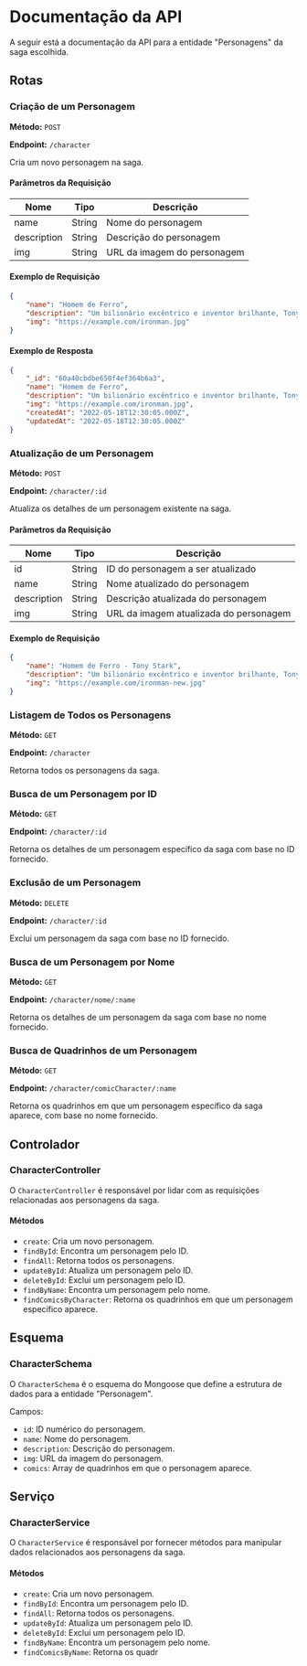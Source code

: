 # Documentação da API

A seguir está a documentação da API para a entidade "Personagens" da saga escolhida.

## Rotas

### Criação de um Personagem

**Método:** `POST`

**Endpoint:** `/character`

Cria um novo personagem na saga.

#### Parâmetros da Requisição

| Nome         | Tipo   | Descrição             |
|--------------|--------|-----------------------|
| name         | String | Nome do personagem    |
| description  | String | Descrição do personagem |
| img          | String | URL da imagem do personagem |

#### Exemplo de Requisição
```json
{
    "name": "Homem de Ferro",
    "description": "Um bilionário excêntrico e inventor brilhante, Tony Stark cria uma armadura poderosa para se tornar o super-herói conhecido como Homem de Ferro.",
    "img": "https://example.com/ironman.jpg"
}
```

#### Exemplo de Resposta
```json
{
    "_id": "60a40cbdbe650f4ef364b6a3",
    "name": "Homem de Ferro",
    "description": "Um bilionário excêntrico e inventor brilhante, Tony Stark cria uma armadura poderosa para se tornar o super-herói conhecido como Homem de Ferro.",
    "img": "https://example.com/ironman.jpg",
    "createdAt": "2022-05-18T12:30:05.000Z",
    "updatedAt": "2022-05-18T12:30:05.000Z"
}
```

### Atualização de um Personagem

**Método:** `POST`

**Endpoint:** `/character/:id`

Atualiza os detalhes de um personagem existente na saga.

#### Parâmetros da Requisição

| Nome         | Tipo   | Descrição             |
|--------------|--------|-----------------------|
| id           | String | ID do personagem a ser atualizado |
| name         | String | Nome atualizado do personagem    |
| description  | String | Descrição atualizada do personagem |
| img          | String | URL da imagem atualizada do personagem |

#### Exemplo de Requisição
```json
{
    "name": "Homem de Ferro - Tony Stark",
    "description": "Um bilionário excêntrico e inventor brilhante, Tony Stark cria uma armadura poderosa para se tornar o super-herói conhecido como Homem de Ferro.",
    "img": "https://example.com/ironman-new.jpg"
}
```

### Listagem de Todos os Personagens

**Método:** `GET`

**Endpoint:** `/character`

Retorna todos os personagens da saga.

### Busca de um Personagem por ID

**Método:** `GET`

**Endpoint:** `/character/:id`

Retorna os detalhes de um personagem específico da saga com base no ID fornecido.

### Exclusão de um Personagem

**Método:** `DELETE`

**Endpoint:** `/character/:id`

Exclui um personagem da saga com base no ID fornecido.

### Busca de um Personagem por Nome

**Método:** `GET`

**Endpoint:** `/character/nome/:name`

Retorna os detalhes de um personagem da saga com base no nome fornecido.

### Busca de Quadrinhos de um Personagem

**Método:** `GET`

**Endpoint:** `/character/comicCharacter/:name`

Retorna os quadrinhos em que um personagem específico da saga aparece, com base no nome fornecido.

## Controlador

### CharacterController

O `CharacterController` é responsável por lidar com as requisições relacionadas aos personagens da saga.

#### Métodos

- `create`: Cria um novo personagem.
- `findById`: Encontra um personagem pelo ID.
- `findAll`: Retorna todos os personagens.
- `updateById`: Atualiza um personagem pelo ID.
- `deleteById`: Exclui um personagem pelo ID.
- `findByName`: Encontra um personagem pelo nome.
- `findComicsByCharacter`: Retorna os quadrinhos em que um personagem específico aparece.

## Esquema

### CharacterSchema

O `CharacterSchema` é o esquema do Mongoose que define a estrutura de dados para a entidade "Personagem".

Campos:

- `id`: ID numérico do personagem.
- `name`: Nome do personagem.
- `description`: Descrição do personagem.
- `img`: URL da imagem do personagem.
- `comics`: Array de quadrinhos em que o personagem aparece.

## Serviço

### CharacterService

O `CharacterService` é responsável por fornecer métodos para manipular dados relacionados aos personagens da saga.

#### Métodos

- `create`: Cria um novo personagem.
- `findById`: Encontra um personagem pelo ID.
- `findAll`: Retorna todos os personagens.
- `updateById`: Atualiza um personagem pelo ID.
- `deleteById`: Exclui um personagem pelo ID.
- `findByName`: Encontra um personagem pelo nome.
- `findComicsByName`: Retorna os quadr